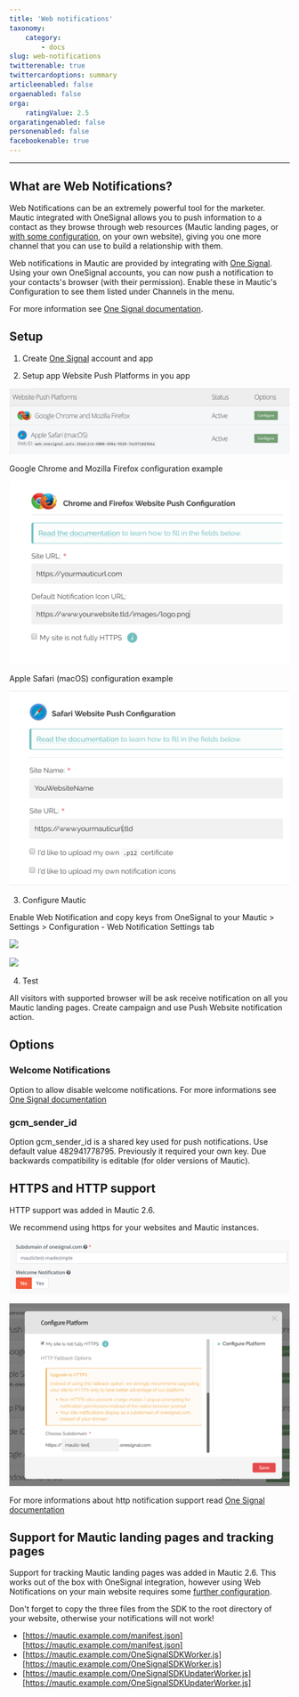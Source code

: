 ```yaml
---
title: 'Web notifications'
taxonomy:
    category:
        - docs
slug: web-notifications
twitterenable: true
twittercardoptions: summary
articleenabled: false
orgaenabled: false
orga:
    ratingValue: 2.5
orgaratingenabled: false
personenabled: false
facebookenable: true
---
```


---------------------
## What are Web Notifications?

Web Notifications can be an extremely powerful tool for the marketer. Mautic integrated with OneSignal allows you to push information to a contact as they browse through web resources (Mautic landing pages, or [with some configuration][onesignal-docs-https], on your own website), giving you one more channel that you can use to build a relationship with them.

Web notifications in Mautic are provided by integrating with [One Signal][onesignal]. Using your own OneSignal accounts, you can now push a notification to your contacts's browser (with their permission). Enable these in Mautic's Configuration to see them listed under Channels in the menu.

For more information see [One Signal documentation][onesignal-docs].

## Setup

1. Create [One Signal][onesignal] account and app

2. Setup app Website Push Platforms in you app

![](notification-setup1.PNG)

Google Chrome and Mozilla Firefox configuration example

![](notification-setup2.PNG)

Apple Safari (macOS) configuration example

![](notification-setup3.PNG)

3. Configure Mautic

Enable Web Notification and copy keys from OneSignal to your Mautic > Settings > Configuration - Web Notification Settings tab

![](notification-setup4.PNG)

![](notification-setup5.PNG)

4. Test

All visitors with supported browser will be ask receive notification on all you Mautic landing pages. Create campaign and use Push Website notification action.

## Options

### Welcome Notifications

Option to allow disable welcome notifications.
For more informations see [One Signal documentation][onesignal-docs-welcome]

### gcm_sender_id

Option gcm_sender_id is a shared key used for push notifications.
Use default value 482941778795. Previously it required your own key. Due backwards compatibility is editable (for older versions of Mautic).

## HTTPS and HTTP support

HTTP support was added in Mautic 2.6. 

We recommend using https for your websites and Mautic instances.

![](notifications-setup7.PNG)

![](notifications-setup6.PNG)

For more informations about http notification support read  [One Signal documentation][onesignal-docs-https]

## Support for Mautic landing pages and tracking pages

Support for tracking Mautic landing pages was added in Mautic 2.6. This works out of the box with OneSignal integration, however using Web Notifications on your main website requires some [further configuration][onesignal-docs-https].

Don't forget to copy the three files from the SDK to the root directory of your website, otherwise your notifications will not work!

* [https://mautic.example.com/manifest.json][https://mautic.example.com/manifest.json]
* [https://mautic.example.com/OneSignalSDKWorker.js][https://mautic.example.com/OneSignalSDKWorker.js]
* [https://mautic.example.com/OneSignalSDKUpdaterWorker.js][https://mautic.example.com/OneSignalSDKUpdaterWorker.js]

[onesignal]: <https://onesignal.com>
[onesignal-docs]: <https//documentation.onesignal.com/docs/web-push-setup>
[onesignal-docs-welcome]: <https://documentation.onesignal.com/docs/welcome-notifications>
[onesignal-docs-https]: <https://documentation.onesignal.com/docs/web-push-http-vs-https>
[https://mautic.example.com/manifest.json]: <https://mautic.example.com/manifest.json>
[https://mautic.example.com/OneSignalSDKWorker.js]: <https://mautic.example.com/OneSignalSDKWorker.js>
[https://mautic.example.com/OneSignalSDKUpdaterWorker.js]: <https://mautic.example.com/OneSignalSDKUpdaterWorker.js>